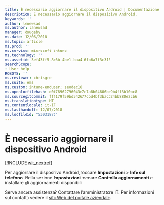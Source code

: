 ```yaml
---
title: È necessario aggiornare il dispositivo Android | Documentazione Microsoft
description: È necessario aggiornare il dispositivo Android.
keywords: ''
author: lenewsad
ms.author: lanewsad
manager: dougeby
ms.date: 12/06/2018
ms.topic: article
ms.prod: ''
ms.service: microsoft-intune
ms.technology: ''
ms.assetid: 3ef43ff5-8d6b-4be1-baa4-6fb6a7f3c312
searchScope:
- User help
ROBOTS: ''
ms.reviewer: chrisgre
ms.suite: ems
ms.custom: intune-enduser; seodec18
ms.openlocfilehash: d0b76962796043e7c7a8b04606bb9b4ff3b10bc8
ms.sourcegitcommit: fff179f59bd542677cbd4bf3bacc24bb880e2cb6
ms.translationtype: HT
ms.contentlocale: it-IT
ms.lasthandoff: 12/07/2018
ms.locfileid: "53031875"
---
```

# <a name="you-need-to-update-your-android-device"></a>È necessario aggiornare il dispositivo Android

[!INCLUDE [wit_nextref](includes/end-user-os-update-guidance.md)]

Per aggiornare il dispositivo Android, toccare **Impostazioni** > **Info sul telefono**. Nella sezione __Impostazioni__ toccare __Controlla aggiornamenti__ e installare gli aggiornamenti disponibili.

Serve ancora assistenza? Contattare l'amministratore IT. Per informazioni sul contatto vedere il [sito Web del portale aziendale](https://go.microsoft.com/fwlink/?linkid=2010980).
